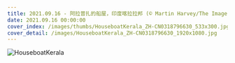 ```yaml
---
title: 2021.09.16 - 阿拉普扎的船屋，印度喀拉拉邦 (© Martin Harvey/The Image Bank/Getty Images)
date: 2021.09.16 00:00:00
cover_index: /images/thumbs/HouseboatKerala_ZH-CN0318796630_533x300.jpg
cover_detail: /images/HouseboatKerala_ZH-CN0318796630_1920x1080.jpg
---
```


![HouseboatKerala](/images/HouseboatKerala_ZH-CN0318796630_1920x1080.jpg)
